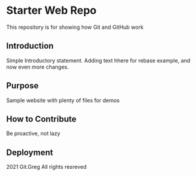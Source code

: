 # Starter Web Repo

This repository is for showing how Git and GitHub work

## Introduction

Simple Introductory statement. Adding text hhere for rebase example, and now even more changes.

## Purpose

Sample website with plenty of files for demos

## How to Contribute

Be proactive, not lazy

## Deployment

2021 Git.Greg All rights resreved